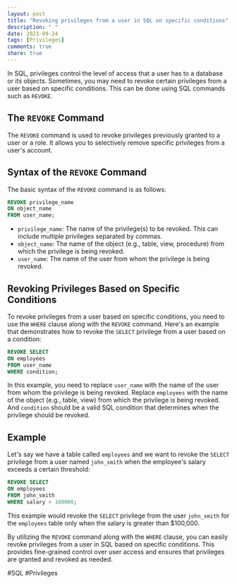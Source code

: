 ```yaml
---
layout: post
title: "Revoking privileges from a user in SQL on specific conditions"
description: " "
date: 2023-09-24
tags: [Privileges]
comments: true
share: true
---
```


In SQL, privileges control the level of access that a user has to a database or its objects. Sometimes, you may need to revoke certain privileges from a user based on specific conditions. This can be done using SQL commands such as `REVOKE`.

## The `REVOKE` Command
The `REVOKE` command is used to revoke privileges previously granted to a user or a role. It allows you to selectively remove specific privileges from a user's account.

## Syntax of the `REVOKE` Command
The basic syntax of the `REVOKE` command is as follows:

```sql
REVOKE privilege_name
ON object_name
FROM user_name;
```

- `privilege_name`: The name of the privilege(s) to be revoked. This can include multiple privileges separated by commas.
- `object_name`: The name of the object (e.g., table, view, procedure) from which the privilege is being revoked.
- `user_name`: The name of the user from whom the privilege is being revoked.

## Revoking Privileges Based on Specific Conditions
To revoke privileges from a user based on specific conditions, you need to use the `WHERE` clause along with the `REVOKE` command. Here's an example that demonstrates how to revoke the `SELECT` privilege from a user based on a condition:

```sql
REVOKE SELECT
ON employees
FROM user_name
WHERE condition;
```

In this example, you need to replace `user_name` with the name of the user from whom the privilege is being revoked. Replace `employees` with the name of the object (e.g., table, view) from which the privilege is being revoked. And `condition` should be a valid SQL condition that determines when the privilege should be revoked.

## Example

Let's say we have a table called `employees` and we want to revoke the `SELECT` privilege from a user named `john_smith` when the employee's salary exceeds a certain threshold:

```sql
REVOKE SELECT
ON employees
FROM john_smith
WHERE salary > 100000;
```

This example would revoke the `SELECT` privilege from the user `john_smith` for the `employees` table only when the salary is greater than $100,000.

By utilizing the `REVOKE` command along with the `WHERE` clause, you can easily revoke privileges from a user in SQL based on specific conditions. This provides fine-grained control over user access and ensures that privileges are granted and revoked as needed.

#SQL #Privileges